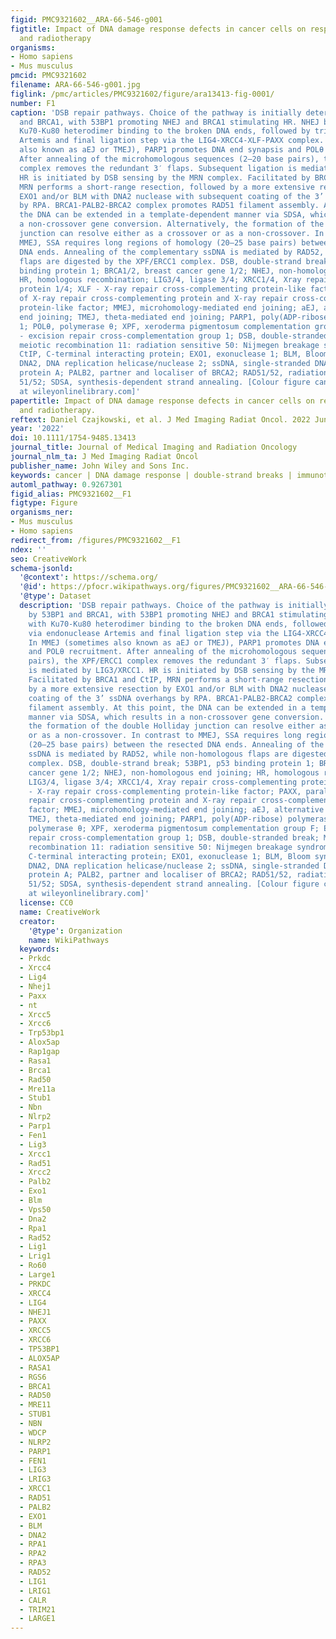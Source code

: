```yaml
---
figid: PMC9321602__ARA-66-546-g001
figtitle: Impact of DNA damage response defects in cancer cells on response to immunotherapy
  and radiotherapy
organisms:
- Homo sapiens
- Mus musculus
pmcid: PMC9321602
filename: ARA-66-546-g001.jpg
figlink: /pmc/articles/PMC9321602/figure/ara13413-fig-0001/
number: F1
caption: 'DSB repair pathways. Choice of the pathway is initially determined by 53BP1
  and BRCA1, with 53BP1 promoting NHEJ and BRCA1 stimulating HR. NHEJ begins with
  Ku70‐Ku80 heterodimer binding to the broken DNA ends, followed by trimming via endonuclease
  Artemis and final ligation step via the LIG4‐XRCC4‐XLF‐PAXX complex. In MMEJ (sometimes
  also known as aEJ or TMEJ), PARP1 promotes DNA end synapsis and POLθ recruitment.
  After annealing of the microhomologous sequences (2–20 base pairs), the XPF/ERCC1
  complex removes the redundant 3′ flaps. Subsequent ligation is mediated by LIG3/XRCC1.
  HR is initiated by DSB sensing by the MRN complex. Facilitated by BRCA1 and CtIP,
  MRN performs a short‐range resection, followed by a more extensive resection by
  EXO1 and/or BLM with DNA2 nuclease with subsequent coating of the 3’ ssDNA overhangs
  by RPA. BRCA1‐PALB2‐BRCA2 complex promotes RAD51 filament assembly. At this point,
  the DNA can be extended in a template‐dependent manner via SDSA, which results in
  a non‐crossover gene conversion. Alternatively, the formation of the double Holliday
  junction can resolve either as a crossover or as a non‐crossover. In contrast to
  MMEJ, SSA requires long regions of homology (20–25 base pairs) between the resected
  DNA ends. Annealing of the complementary ssDNA is mediated by RAD52, while non‐homologous
  flaps are digested by the XPF/ERCC1 complex. DSB, double‐strand break; 53BP1, p53
  binding protein 1; BRCA1/2, breast cancer gene 1/2; NHEJ, non‐homologous end joining;
  HR, homologous recombination; LIG3/4, ligase 3/4; XRCC1/4, Xray repair cross‐complementing
  protein 1/4; XLF ‐ X‐ray repair cross‐complementing protein‐like factor; PAXX, paralogue
  of X‐ray repair cross‐complementing protein and X‐ray repair cross‐complementing
  protein‐like factor; MMEJ, microhomology‐mediated end joining; aEJ, alternative
  end joining; TMEJ, theta‐mediated end joining; PARP1, poly(ADP‐ribose) polymerase
  1; POLθ, polymerase θ; XPF, xeroderma pigmentosum complementation group F; ERCC1
  ‐ excision repair cross‐complementation group 1; DSB, double‐stranded break; MRN,
  meiotic recombination 11: radiation sensitive 50: Nijmegen breakage syndrome 1;
  CtIP, C‐terminal interacting protein; EXO1, exonuclease 1; BLM, Bloom syndrome helicase;
  DNA2, DNA replication helicase/nuclease 2; ssDNA, single‐stranded DNA; RPA, replication
  protein A; PALB2, partner and localiser of BRCA2; RAD51/52, radiation sensitive
  51/52; SDSA, synthesis‐dependent strand annealing. [Colour figure can be viewed
  at wileyonlinelibrary.com]'
papertitle: Impact of DNA damage response defects in cancer cells on response to immunotherapy
  and radiotherapy.
reftext: Daniel Czajkowski, et al. J Med Imaging Radiat Oncol. 2022 Jun;66(4):546-559.
year: '2022'
doi: 10.1111/1754-9485.13413
journal_title: Journal of Medical Imaging and Radiation Oncology
journal_nlm_ta: J Med Imaging Radiat Oncol
publisher_name: John Wiley and Sons Inc.
keywords: cancer | DNA damage response | double‐strand breaks | immunotherapy | radiotherapy
automl_pathway: 0.9267301
figid_alias: PMC9321602__F1
figtype: Figure
organisms_ner:
- Mus musculus
- Homo sapiens
redirect_from: /figures/PMC9321602__F1
ndex: ''
seo: CreativeWork
schema-jsonld:
  '@context': https://schema.org/
  '@id': https://pfocr.wikipathways.org/figures/PMC9321602__ARA-66-546-g001.html
  '@type': Dataset
  description: 'DSB repair pathways. Choice of the pathway is initially determined
    by 53BP1 and BRCA1, with 53BP1 promoting NHEJ and BRCA1 stimulating HR. NHEJ begins
    with Ku70‐Ku80 heterodimer binding to the broken DNA ends, followed by trimming
    via endonuclease Artemis and final ligation step via the LIG4‐XRCC4‐XLF‐PAXX complex.
    In MMEJ (sometimes also known as aEJ or TMEJ), PARP1 promotes DNA end synapsis
    and POLθ recruitment. After annealing of the microhomologous sequences (2–20 base
    pairs), the XPF/ERCC1 complex removes the redundant 3′ flaps. Subsequent ligation
    is mediated by LIG3/XRCC1. HR is initiated by DSB sensing by the MRN complex.
    Facilitated by BRCA1 and CtIP, MRN performs a short‐range resection, followed
    by a more extensive resection by EXO1 and/or BLM with DNA2 nuclease with subsequent
    coating of the 3’ ssDNA overhangs by RPA. BRCA1‐PALB2‐BRCA2 complex promotes RAD51
    filament assembly. At this point, the DNA can be extended in a template‐dependent
    manner via SDSA, which results in a non‐crossover gene conversion. Alternatively,
    the formation of the double Holliday junction can resolve either as a crossover
    or as a non‐crossover. In contrast to MMEJ, SSA requires long regions of homology
    (20–25 base pairs) between the resected DNA ends. Annealing of the complementary
    ssDNA is mediated by RAD52, while non‐homologous flaps are digested by the XPF/ERCC1
    complex. DSB, double‐strand break; 53BP1, p53 binding protein 1; BRCA1/2, breast
    cancer gene 1/2; NHEJ, non‐homologous end joining; HR, homologous recombination;
    LIG3/4, ligase 3/4; XRCC1/4, Xray repair cross‐complementing protein 1/4; XLF
    ‐ X‐ray repair cross‐complementing protein‐like factor; PAXX, paralogue of X‐ray
    repair cross‐complementing protein and X‐ray repair cross‐complementing protein‐like
    factor; MMEJ, microhomology‐mediated end joining; aEJ, alternative end joining;
    TMEJ, theta‐mediated end joining; PARP1, poly(ADP‐ribose) polymerase 1; POLθ,
    polymerase θ; XPF, xeroderma pigmentosum complementation group F; ERCC1 ‐ excision
    repair cross‐complementation group 1; DSB, double‐stranded break; MRN, meiotic
    recombination 11: radiation sensitive 50: Nijmegen breakage syndrome 1; CtIP,
    C‐terminal interacting protein; EXO1, exonuclease 1; BLM, Bloom syndrome helicase;
    DNA2, DNA replication helicase/nuclease 2; ssDNA, single‐stranded DNA; RPA, replication
    protein A; PALB2, partner and localiser of BRCA2; RAD51/52, radiation sensitive
    51/52; SDSA, synthesis‐dependent strand annealing. [Colour figure can be viewed
    at wileyonlinelibrary.com]'
  license: CC0
  name: CreativeWork
  creator:
    '@type': Organization
    name: WikiPathways
  keywords:
  - Prkdc
  - Xrcc4
  - Lig4
  - Nhej1
  - Paxx
  - nt
  - Xrcc5
  - Xrcc6
  - Trp53bp1
  - Alox5ap
  - Rap1gap
  - Rasa1
  - Brca1
  - Rad50
  - Mre11a
  - Stub1
  - Nbn
  - Nlrp2
  - Parp1
  - Fen1
  - Lig3
  - Xrcc1
  - Rad51
  - Xrcc2
  - Palb2
  - Exo1
  - Blm
  - Vps50
  - Dna2
  - Rpa1
  - Rad52
  - Lig1
  - Lrig1
  - Ro60
  - Large1
  - PRKDC
  - XRCC4
  - LIG4
  - NHEJ1
  - PAXX
  - XRCC5
  - XRCC6
  - TP53BP1
  - ALOX5AP
  - RASA1
  - RGS6
  - BRCA1
  - RAD50
  - MRE11
  - STUB1
  - NBN
  - WDCP
  - NLRP2
  - PARP1
  - FEN1
  - LIG3
  - LRIG3
  - XRCC1
  - RAD51
  - PALB2
  - EXO1
  - BLM
  - DNA2
  - RPA1
  - RPA2
  - RPA3
  - RAD52
  - LIG1
  - LRIG1
  - CALR
  - TRIM21
  - LARGE1
---
```

